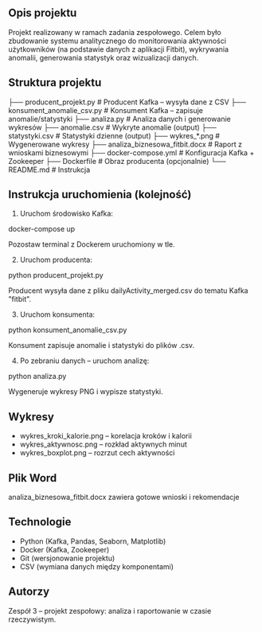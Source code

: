 ## Opis projektu

Projekt realizowany w ramach zadania zespołowego. Celem było zbudowanie systemu analitycznego do monitorowania aktywności użytkowników (na podstawie danych z aplikacji Fitbit), wykrywania anomalii, generowania statystyk oraz wizualizacji danych.

## Struktura projektu

├── producent_projekt.py         # Producent Kafka – wysyła dane z CSV
├── konsument_anomalie_csv.py   # Konsument Kafka – zapisuje anomalie/statystyki
├── analiza.py                   # Analiza danych i generowanie wykresów
├── anomalie.csv                 # Wykryte anomalie (output)
├── statystyki.csv              # Statystyki dzienne (output)
├── wykres_*.png                # Wygenerowane wykresy
├── analiza_biznesowa_fitbit.docx  # Raport z wnioskami biznesowymi
├── docker-compose.yml          # Konfiguracja Kafka + Zookeeper
├── Dockerfile                  # Obraz producenta (opcjonalnie)
└── README.md                   # Instrukcja

## Instrukcja uruchomienia (kolejność)

1. Uruchom środowisko Kafka:

docker-compose up

Pozostaw terminal z Dockerem uruchomiony w tle.

2. Uruchom producenta:

python producent_projekt.py

Producent wysyła dane z pliku dailyActivity_merged.csv do tematu Kafka "fitbit".

3. Uruchom konsumenta:

python konsument_anomalie_csv.py

Konsument zapisuje anomalie i statystyki do plików .csv.

4. Po zebraniu danych – uruchom analizę:

python analiza.py

Wygeneruje wykresy PNG i wypisze statystyki.

## Wykresy

- wykres_kroki_kalorie.png – korelacja kroków i kalorii
- wykres_aktywnosc.png – rozkład aktywnych minut
- wykres_boxplot.png – rozrzut cech aktywności

## Plik Word

analiza_biznesowa_fitbit.docx zawiera gotowe wnioski i rekomendacje

## Technologie

- Python (Kafka, Pandas, Seaborn, Matplotlib)
- Docker (Kafka, Zookeeper)
- Git (wersjonowanie projektu)
- CSV (wymiana danych między komponentami)

## Autorzy

Zespół 3 – projekt zespołowy: analiza i raportowanie w czasie rzeczywistym.
